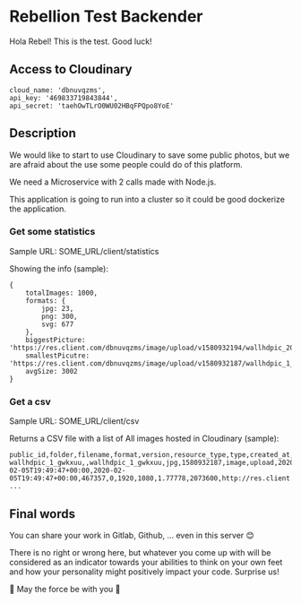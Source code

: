# Rebellion Test Backender

Hola Rebel! This is the test. Good luck!

## Access to Cloudinary

```
cloud_name: 'dbnuvqzms', 
api_key: '469833719843844', 
api_secret: 'taehOwTLrO0WU02HBqFPQpo8YoE'
```

## Description

We would like to start to use Cloudinary to save some public photos, but we are afraid about the use some people could do of this platform.

We need a Microservice with 2 calls made with Node.js.

This application is going to run into a cluster so it could be good dockerize the application.

### Get some statistics

Sample URL: SOME_URL/client/statistics

Showing the info (sample):

```
{
    totalImages: 1000,
    formats: {
        jpg: 23,
        png: 300,
        svg: 677
    },
    biggestPicture: 'https://res.client.com/dbnuvqzms/image/upload/v1580932194/wallhdpic_20_fsou0u.jpg',
    smallestPicutre: 'https://res.client.com/dbnuvqzms/image/upload/v1580932187/wallhdpic_1_gwkxuu.jpg',
    avgSize: 3002
}

```

### Get a csv

Sample URL: SOME_URL/client/csv

Returns a CSV file with a list of All images hosted in Cloudinary (sample):

```
public_id,folder,filename,format,version,resource_type,type,created_at,uploaded_at,bytes,backup_bytes,width,height,aspect_ratio,pixels,url,secure_url,status,access_mode,access_control,etag,created_by/0,uploaded_by/0
wallhdpic_1_gwkxuu,,wallhdpic_1_gwkxuu,jpg,1580932187,image,upload,2020-02-05T19:49:47+00:00,2020-02-05T19:49:47+00:00,467357,0,1920,1080,1.77778,2073600,http://res.client.com/dbnuvqzms/image/upload/v1580932187/wallhdpic_1_gwkxuu.jpg,https://res.client.com/dbnuvqzms/image/upload/v1580932187/wallhdpic_1_gwkxuu.jpg,active,public,,cfd15df0cbe6bfebe8bfd6abd596e75e,,
...
```

## Final words

You can share your work in Gitlab, Github, ... even in this server 😊

There is no right or wrong here, but whatever you come up with will be considered as an indicator towards your abilities to think on your own feet and how your personality might positively impact your code. Surprise us!

🤘 May the force be with you 🤘
